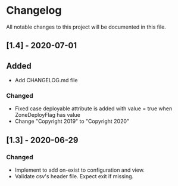 # Changelog
All notable changes to this project will be documented in this file.

## [1.4] - 2020-07-01
## Added
- Add CHANGELOG.md file
### Changed
- Fixed case deployable attribute is added with value = true when ZoneDeployFlag has value
- Change "Copyright 2019" to "Copyright 2020"

## [1.3] - 2020-06-29
### Changed
- Implement to add on-exist to configuration and view.
- Validate csv's header file. Expect exit if missing.
